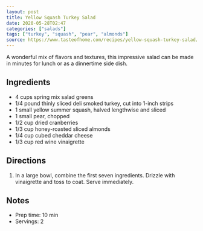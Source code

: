 ```yaml
---
layout: post
title: Yellow Squash Turkey Salad
date: 2020-05-28T02:47
categories: ["salads"]
tags: ["turkey", "squash", "pear", "almonds"]
source: https://www.tasteofhome.com/recipes/yellow-squash-turkey-salad/
---
```


A wonderful mix of flavors and textures, this impressive salad can be made in minutes for lunch or as a dinnertime side dish.

## Ingredients

- 4 cups spring mix salad greens
- 1/4 pound thinly sliced deli smoked turkey, cut into 1-inch strips
- 1 small yellow summer squash, halved lengthwise and sliced
- 1 small pear, chopped
- 1/2 cup dried cranberries
- 1/3 cup honey-roasted sliced almonds
- 1/4 cup cubed cheddar cheese
- 1/3 cup red wine vinaigrette

## Directions

1. In a large bowl, combine the first seven ingredients. Drizzle with vinaigrette and toss to coat. Serve immediately.

## Notes

* Prep time: 10 min
* Servings: 2
